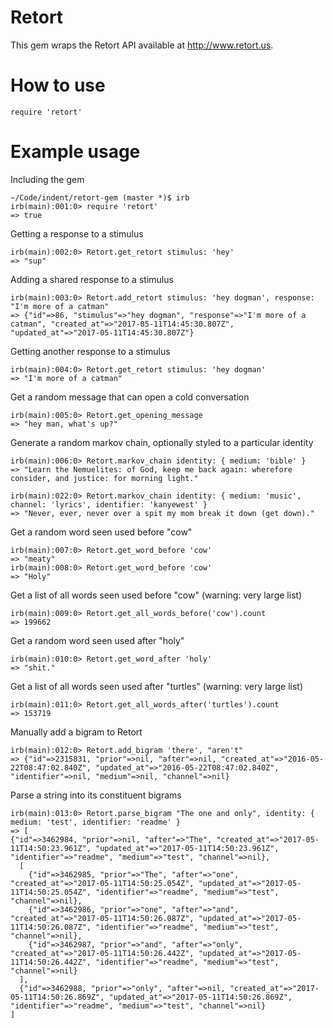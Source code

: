 # Retort

This gem wraps the Retort API available at http://www.retort.us.

# How to use

`require 'retort'`

# Example usage

Including the gem
```
~/Code/indent/retort-gem (master *)$ irb
irb(main):001:0> require 'retort'
=> true
```

Getting a response to a stimulus
```
irb(main):002:0> Retort.get_retort stimulus: 'hey'
=> "sup"
```

Adding a shared response to a stimulus
```
irb(main):003:0> Retort.add_retort stimulus: 'hey dogman', response: "I'm more of a catman"
=> {"id"=>86, "stimulus"=>"hey dogman", "response"=>"I'm more of a catman", "created_at"=>"2017-05-11T14:45:30.807Z", "updated_at"=>"2017-05-11T14:45:30.807Z"}
```

Getting another response to a stimulus
```
irb(main):004:0> Retort.get_retort stimulus: 'hey dogman'
=> "I'm more of a catman"
```

Get a random message that can open a cold conversation
```
irb(main):005:0> Retort.get_opening_message
=> "hey man, what's up?"
```

Generate a random markov chain, optionally styled to a particular identity
```
irb(main):006:0> Retort.markov_chain identity: { medium: 'bible' }
=> "Learn the Nemuelites: of God, keep me back again: wherefore consider, and justice: for morning light."

irb(main):022:0> Retort.markov_chain identity: { medium: 'music', channel: 'lyrics', identifier: 'kanyewest' }
=> "Never, ever, never over a spit my mom break it down (get down)."
```

Get a random word seen used before "cow"
```
irb(main):007:0> Retort.get_word_before 'cow'
=> "meaty"
irb(main):008:0> Retort.get_word_before 'cow'
=> "Holy"
```

Get a list of all words seen used before "cow" (warning: very large list)
```
irb(main):009:0> Retort.get_all_words_before('cow').count
=> 199662
```

Get a random word seen used after "holy"
```
irb(main):010:0> Retort.get_word_after 'holy'
=> "shit."
```

Get a list of all words seen used after "turtles" (warning: very large list)
```
irb(main):011:0> Retort.get_all_words_after('turtles').count
=> 153719
```

Manually add a bigram to Retort
```
irb(main):012:0> Retort.add_bigram 'there', "aren't"
=> {"id"=>2315831, "prior"=>nil, "after"=>nil, "created_at"=>"2016-05-22T08:47:02.840Z", "updated_at"=>"2016-05-22T08:47:02.840Z", "identifier"=>nil, "medium"=>nil, "channel"=>nil}
```

Parse a string into its constituent bigrams
```
irb(main):013:0> Retort.parse_bigram "The one and only", identity: { medium: 'test', identifier: 'readme' }
=> [
{"id"=>3462984, "prior"=>nil, "after"=>"The", "created_at"=>"2017-05-11T14:50:23.961Z", "updated_at"=>"2017-05-11T14:50:23.961Z", "identifier"=>"readme", "medium"=>"test", "channel"=>nil},
  [
    {"id"=>3462985, "prior"=>"The", "after"=>"one", "created_at"=>"2017-05-11T14:50:25.054Z", "updated_at"=>"2017-05-11T14:50:25.054Z", "identifier"=>"readme", "medium"=>"test", "channel"=>nil},
    {"id"=>3462986, "prior"=>"one", "after"=>"and", "created_at"=>"2017-05-11T14:50:26.087Z", "updated_at"=>"2017-05-11T14:50:26.087Z", "identifier"=>"readme", "medium"=>"test", "channel"=>nil},
    {"id"=>3462987, "prior"=>"and", "after"=>"only", "created_at"=>"2017-05-11T14:50:26.442Z", "updated_at"=>"2017-05-11T14:50:26.442Z", "identifier"=>"readme", "medium"=>"test", "channel"=>nil}
  ],
  {"id"=>3462988, "prior"=>"only", "after"=>nil, "created_at"=>"2017-05-11T14:50:26.869Z", "updated_at"=>"2017-05-11T14:50:26.869Z", "identifier"=>"readme", "medium"=>"test", "channel"=>nil}
]
```
